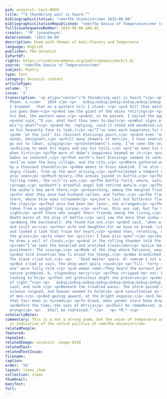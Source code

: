 ```yaml
---
pid: unionist--text-0059
title: "“A thundering wail is heard.”"
bibliographicCitation: "<em>The Unionist</em> 1833-08-08"
bibliographicCitationRepublished: "<em>The Genius of Temperance</em> (not yet researched)"
fullIssueSequenceNumber: 1833-08-08 p04.45
creator: '"M" (pseudonym)'
dateCreated: '1833-08-08'
description: Poem with themes of Anti-Slavery and Temperance
language: English
publisher: The Unionist
IsPartOf: 
rights: https://creativecommons.org/publicdomain/mark/1.0/
source: "<em>The Genius of Temperance</em>"
subject: Poetry
type: Text
category: Unionist content
articleType: 
volume: '1'
issue: '2'
transcription: '<p align="center">“A thundering wail is heard.”</p> <p>   <em>Eurip.
  Phaen. e.</em>   1054 </p> <p>   &nbsp;&nbsp;&nbsp;&nbsp;&nbsp;&nbsp;&nbsp;&nbsp;&nbsp;&nbsp;&nbsp;
  I dreamed   that on a western hill I stood— </p> <p>A hill that watches where the
  sun goes down—</p> <p>And saw the giant of the skies retiring</p> <p>In glory to
  his bed‚ the western wave.</p> <p>And, as he passed, I hailed the aged monarch,</p>
  <p>And said, “O sun, what hast thou seen to-day?</p> <p>What signs of happiness—of
  mis’ry what?”</p> <p>And he, replying, said—(I stood and wondered,</p> <p>Not daring
  on his heavenly face to look,)</p> <p>“I’ve seen much happiness for God is gracious:</p>
  <p>He ‘on the just’ his choicest blessings pours,</p> <p>And even ‘on the unjust’
  sends, benignant,</p> <p>Full many showers of mercies. I have seen</p> <p>The husbandman
  go out to labor, singing</p> <p>Contentment’s song. I’ve seen the smiling harvest</p>
  <p>Rising to meet his hopes and pay his toils.</p> <p>I’ve seen his home—like Paradise,
  when first</p> <p>The morn of Adam’s happiness beamed on it—</p> <p>A wife so lovely,
  babes so innocent,</p> <p>That earth’s best blessings seemed to centre there.</p>
  <p>I’ve seen the busy village, and the city,</p> <p>Where gathered wealth finds
  by a thousand channels</p> <p>New means to bless mankind. I’ve also seen,”</p> <p>(And
  angry clouds, from up the west arising,</p> <p>Proclaimed a tempest near,) “I’ve
  also seen</p> <p>Much misery.—The armies joined in battle,</p> <p>The shock, the
  falling ranks, the vict’ry won,</p> <p>The battle field, where, satiate with the
  carnage,</p> <p>Death’s dreadful angel had retired awhile.</p> <p>The widow and
  the widow’s boy were there,</p> <p>Searching, among the mangled flesh and bones,</p>
  <p>For what they once had husband called, and father.</p> <p>The frantic maid was
  there, whose blue eyes streamed</p> <p>Love’s last but bitterest flood, while on
  the clay</p> <p>That once had been her lover, she arranged</p> <p>The vestment,
  taken from a neighb’ring corpse.</p> <p>True, this was sad, but far more sad the
  sight</p> <p>Of those who sought their friends among the living,</p> <p>Where liquid
  death mocks at the play of battle.</p> <p>I saw the more than widow seek her husband</p>
  <p>Among the bacchanals: she found him out,</p> <p>And said, ‘when will you come
  and visit us—</p> <p>Your wife and daughter—for we have no bread.’</p> <p>He turned
  and looked a look that froze her heart,</p> <p>And then, relenting, offered her
  the glass</p> <p>To cheer her spirits! I have also seen”—</p> <p>(And on his face
  he drew a veil of clouds,</p> <p>And in the rolling thunder told the story,)</p>
  <p><em>“I’ve seen the manacled and wretched slave</em></p> <p>Lie down to take his
  punishment: The scourge,</p> <p>Made at the shop where Patience, wearied sat,</p>
  <p>And told Invention how ti braid the thongs,</p> <p>Was brandished in the air;
  The slave cried out,</p> <p>   ‘Good master spare, O! <em>am I not a man?</em> </p>
  <p>But cried in vain, the whip went gaily round</p> <p>‘Till ‘forty stripes save
  one’ were fully told.</p> <p>A woman came:—They heard the earnest prayer</p> <p>That
  nature prompted. O, stupendous mercy!</p> <p>They stripped her not; but well the
  lashing to’d</p> <p>That not gratuitous might she preserve</p> <p>Her last remains
  of right.”</p> <p>   &nbsp;&nbsp;&nbsp;&nbsp;&nbsp;&nbsp;&nbsp;&nbsp;&nbsp;&nbsp;&nbsp;&nbsp;&nbsp;&nbsp;&nbsp;&nbsp;&nbsp;&nbsp;&nbsp;&nbsp;&nbsp;&nbsp;&nbsp;&nbsp;&nbsp;&nbsp;&nbsp;&nbsp;&nbsp;&nbsp;&nbsp;&nbsp;&nbsp;&nbsp;&nbsp;   “He
  said, and sunk </p> <p>Beneath the troubled waves. The storm passed on,</p> <p>And
  silence reigned, and heaven seemed to hold</p> <p>A consultation on the affairs
  of men.</p> <p>And gazing upward, at the bright expanse,</p> <p>I heard a voice—“when
  that fair moon is turned</p> <p>To blood, when yonder stars have dropped, like figs</p>
  <p>Before the time;—the sons of Africa</p> <p>Shall be remembered, and their might
  wrongs</p> <p>   Shall be redressed.” </p>   <p> *M.* </p> '
scholarlyNotes: 
commentary: This is a not a strong poem, but the union of temperance and anti-slavery
  is indicative of the reform politics of <em>The Unionist</em>
relatedPeople: 
featured: 
repeated: 
relatedImage: unionist--image-0334
relatedText: 
relatedTextIssue: 
filename: 
caption: 
order: '58'
layout: items_item
collection: items
thumbnail: 
manifest: 
full: 
---
```

